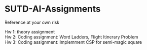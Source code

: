 # SUTD-AI-Assignments

Reference at your own risk

Hw 1: theory assignment    
Hw 2: Coding assignment: Word Ladders, Flight Itinerary Problem    
Hw 3: Coding assignment: Implemment CSP for semi-magic square     
